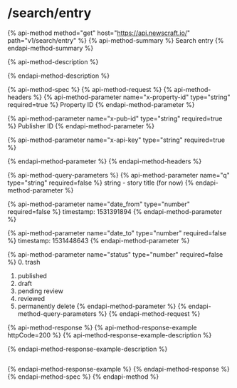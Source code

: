 # /search/entry

{% api-method method="get" host="https://api.newscraft.io/" path="v1/search/entry" %}
{% api-method-summary %}
Search entry
{% endapi-method-summary %}

{% api-method-description %}

{% endapi-method-description %}

{% api-method-spec %}
{% api-method-request %}
{% api-method-headers %}
{% api-method-parameter name="x-property-id" type="string" required=true %}
Property ID
{% endapi-method-parameter %}

{% api-method-parameter name="x-pub-id" type="string" required=true %}
Publisher ID
{% endapi-method-parameter %}

{% api-method-parameter name="x-api-key" type="string" required=true %}

{% endapi-method-parameter %}
{% endapi-method-headers %}

{% api-method-query-parameters %}
{% api-method-parameter name="q" type="string" required=false %}
string - story title \(for now\)
{% endapi-method-parameter %}

{% api-method-parameter name="date\_from" type="number" required=false %}
timestamp: 1531391894
{% endapi-method-parameter %}

{% api-method-parameter name="date\_to" type="number" required=false %}
timestamp: 1531448643
{% endapi-method-parameter %}

{% api-method-parameter name="status" type="number" required=false %}
0. trash  
1. published  
2. draft  
3. pending review  
4. reviewed  
5. permanently delete
{% endapi-method-parameter %}
{% endapi-method-query-parameters %}
{% endapi-method-request %}

{% api-method-response %}
{% api-method-response-example httpCode=200 %}
{% api-method-response-example-description %}

{% endapi-method-response-example-description %}

```

```
{% endapi-method-response-example %}
{% endapi-method-response %}
{% endapi-method-spec %}
{% endapi-method %}


